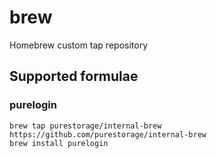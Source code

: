 # brew
Homebrew custom tap repository

## Supported formulae

### purelogin

```shell
brew tap purestorage/internal-brew https://github.com/purestorage/internal-brew
brew install purelogin
```
